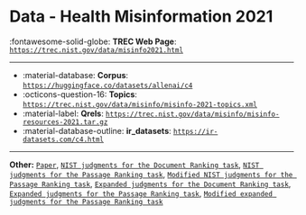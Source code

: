 # Data - Health Misinformation 2021 

:fontawesome-solid-globe: **TREC Web Page**: [`https://trec.nist.gov/data/misinfo2021.html`](https://trec.nist.gov/data/misinfo2021.html)

---

- :material-database: **Corpus**: [`https://huggingface.co/datasets/allenai/c4`](https://huggingface.co/datasets/allenai/c4)
- :octicons-question-16: **Topics**: [`https://trec.nist.gov/data/misinfo/misinfo-2021-topics.xml`](https://trec.nist.gov/data/misinfo/misinfo-2021-topics.xml)
- :material-label: **Qrels**: [`https://trec.nist.gov/data/misinfo/misinfo-resources-2021.tar.gz`](https://trec.nist.gov/data/misinfo/misinfo-resources-2021.tar.gz)
- :material-database-outline: **ir_datasets**: [`https://ir-datasets.com/c4.html`](https://ir-datasets.com/c4.html)


---

**Other:** [`Paper`](https://arxiv.org/abs/1611.09268), [`NIST judgments for the Document Ranking task`](https://trec.nist.gov/data/deep/2021.qrels.docs.final.txt), [`NIST judgments for the Passage Ranking task`](https://trec.nist.gov/data/deep/2021.qrels.pass.final.txt), [`Modified NIST judgments for the Passage Ranking task`](https://trec.nist.gov/data/deep/2021.qrels.pass.final-no1.txt), [`Expanded judgments for the Document Ranking task`](https://trec.nist.gov/data/deep/2021.qrels.docs.expanded.txt), [`Expanded judgments for the Passage Ranking task`](https://trec.nist.gov/data/deep/2021.qrels.pass.expanded.txt), [`Modified expanded judgments for the Passage Ranking task`](https://trec.nist.gov/data/deep/2021.qrels.pass.expanded-no1.txt)
